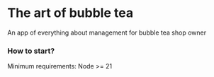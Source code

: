 # The art of bubble tea
An app of everything about management for bubble tea shop owner

### How to start?
Minimum requirements: Node >= 21